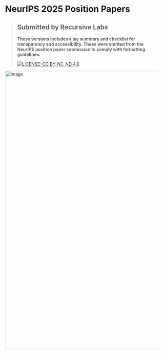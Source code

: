 # NeurIPS 2025 Position Papers
> ## **Submitted by Recursive Labs**
>
> **These versions includes a lay summary and checklist for transparency and accessibility. These were omitted from the NeurIPS position paper submission to comply with formatting guidelines.**
>
> 
> [![LICENSE: CC BY-NC-ND 4.0](https://img.shields.io/badge/Papers-CC--BY--4.0-scarlet.svg)](https://creativecommons.org/licenses/by/4.0/deed.en)


<img width="908" alt="image" src="https://github.com/user-attachments/assets/0826bc3e-6272-4200-b6da-94fdd37f3144" />
